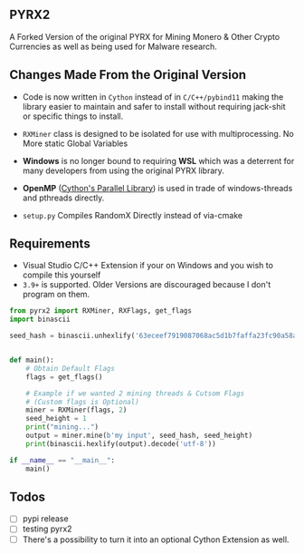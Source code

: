 PYRX2
-----

A Forked Version of the original PYRX for Mining Monero & Other Crypto Currencies as well as being used 
for Malware research. 


## Changes Made From the Original Version

- Code is now written in `Cython` instead of in `C/C++/pybind11` making the library easier to maintain and safer to 
install without requiring jack-shit or specific things to install.

- `RXMiner` class is designed to be isolated for use with multiprocessing. No More static Global Variables

- __Windows__ is no longer bound to requiring __WSL__ which was a deterrent for many developers from using the original PYRX library.

- __OpenMP__ ([Cython's Parallel Library](https://cython.readthedocs.io/en/latest/src/userguide/parallelism.html)) is used in trade of windows-threads and pthreads directly.

- `setup.py` Compiles RandomX Directly instead of via-cmake

## Requirements
- Visual Studio C/C++ Extension if your on Windows and you 
wish to compile this yourself
- `3.9+` is supported. Older Versions are discouraged because I don't program on them.

```python
from pyrx2 import RXMiner, RXFlags, get_flags
import binascii

seed_hash = binascii.unhexlify('63eceef7919087068ac5d1b7faffa23fc90a58ad0ca89ecb224a2ef7ba282d48')


def main():
    # Obtain Default Flags
    flags = get_flags()

    # Example if we wanted 2 mining threads & Cutsom Flags 
    # (Custom flags is Optional)
    miner = RXMiner(flags, 2)
    seed_height = 1
    print("mining...")
    output = miner.mine(b'my input', seed_hash, seed_height)
    print(binascii.hexlify(output).decode('utf-8'))

if __name__ == "__main__":
    main()

```

## Todos
- [ ] pypi release
- [ ] testing pyrx2
- [ ] There's a possibility to turn it into an optional Cython Extension as well.
